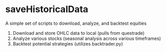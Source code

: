 # saveHistoricalData

A simple set of scripts to download, analyze, and backtest equities 

1. Download and store OHLC data to local (pulls from questrade) 
2. Analyze various stocks (seasonal analysis across various timeframes) 
3. Backtest potential strategies (utilizes backtrader.py)
